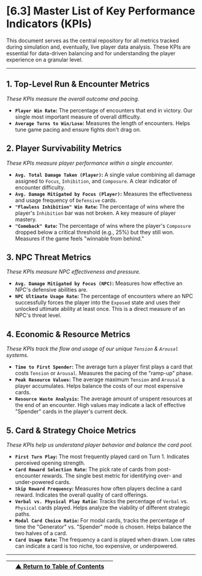 <!-- Filename: LDD/[6] Balancing & Data/[6.3] Master List of Key Performance Indicators (KPIs).md -->

# [6.3] Master List of Key Performance Indicators (KPIs)

This document serves as the central repository for all metrics tracked during simulation and, eventually, live player data analysis. These KPIs are essential for data-driven balancing and for understanding the player experience on a granular level.

---

## 1. Top-Level Run & Encounter Metrics
*These KPIs measure the overall outcome and pacing.*

*   **`Player Win Rate`:** The percentage of encounters that end in victory. Our single most important measure of overall difficulty.
*   **`Average Turns to Win/Lose`:** Measures the length of encounters. Helps tune game pacing and ensure fights don't drag on.

## 2. Player Survivability Metrics
*These KPIs measure player performance within a single encounter.*

*   **`Avg. Total Damage Taken (Player)`:** A single value combining all damage assigned to `Focus`, `Inhibition`, and `Composure`. A clear indicator of encounter difficulty.
*   **`Avg. Damage Mitigated by Focus (Player)`:** Measures the effectiveness and usage frequency of `Defensive` cards.
*   **`"Flawless Inhibition" Win Rate`:** The percentage of wins where the player's `Inhibition` bar was not broken. A key measure of player mastery.
*   **`"Comeback" Rate`:** The percentage of wins where the player's `Composure` dropped below a critical threshold (e.g., 25%) but they still won. Measures if the game feels "winnable from behind."

## 3. NPC Threat Metrics
*These KPIs measure NPC effectiveness and pressure.*

*   **`Avg. Damage Mitigated by Focus (NPC)`:** Measures how effective an NPC's defensive abilities are.
*   **`NPC Ultimate Usage Rate`:** The percentage of encounters where an NPC successfully forces the player into the `Exposed` state and uses their unlocked ultimate ability at least once. This is a direct measure of an NPC's threat level.

## 4. Economic & Resource Metrics
*These KPIs track the flow and usage of our unique `Tension` & `Arousal` systems.*

*   **`Time to First Spender`:** The average turn a player first plays a card that costs `Tension` or `Arousal`. Measures the pacing of the "ramp-up" phase.
*   **`Peak Resource Values`:** The average maximum `Tension` and `Arousal` a player accumulates. Helps balance the costs of our most expensive cards.
*   **`Resource Waste Analysis`:** The average amount of unspent resources at the end of an encounter. High values may indicate a lack of effective "Spender" cards in the player's current deck.

## 5. Card & Strategy Choice Metrics
*These KPIs help us understand player behavior and balance the card pool.*

*   **`First Turn Play`:** The most frequently played card on Turn 1. Indicates perceived opening strength.
*   **`Card Reward Selection Rate`:** The pick rate of cards from post-encounter rewards. The single best metric for identifying over- and under-powered cards.
*   **`Skip Reward Frequency`:** Measures how often players decline a card reward. Indicates the overall quality of card offerings.
*   **`Verbal vs. Physical Play Ratio`:** Tracks the percentage of `Verbal` vs. `Physical` cards played. Helps analyze the viability of different strategic paths.
*   **`Modal Card Choice Ratio`:** For modal cards, tracks the percentage of time the "Generator" vs. "Spender" mode is chosen. Helps balance the two halves of a card.
*   **`Card Usage Rate`:** The frequency a card is played when drawn. Low rates can indicate a card is too niche, too expensive, or underpowered.

---
| | [▲ Return to Table of Contents](../../README.md) | |
| :--- | :---: | ---: |